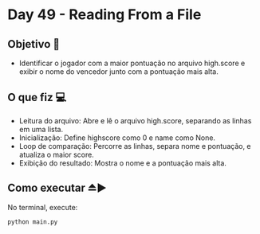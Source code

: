 # Day 49 - Reading From a File

## Objetivo 🎯
- Identificar o jogador com a maior pontuação no arquivo high.score e exibir o nome do vencedor junto com a pontuação mais alta.

## O que fiz 💻

- Leitura do arquivo: Abre e lê o arquivo high.score, separando as linhas em uma lista.
- Inicialização: Define highscore como 0 e name como None.
- Loop de comparação: Percorre as linhas, separa nome e pontuação, e atualiza o maior score.
- Exibição do resultado: Mostra o nome e a pontuação mais alta.

## Como executar ⏏️▶️
No terminal, execute:
```bash
python main.py
```
